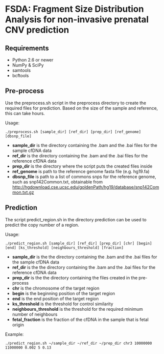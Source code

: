 # FSDA: Fragment Size Distribution Analysis for non-invasive prenatal CNV prediction
##

## Requirements
* Python 2.6 or newer
* NumPy & SciPy
* samtools
* bcftools

## Pre-process
Use the preprocess.sh script in the preprocess directory to create the required files for prediction. Based on the size of the sample and reference, this can take hours.

Usage:

```
./preprocess.sh [sample_dir] [ref_dir] [prep_dir] [ref_genome] [dbsnp_file]
```

* **sample_dir** is the directory containing the .bam and the .bai files for the sample cfDNA data
* **ref_dir** is the directory containing the .bam and the .bai files for the reference cfDNA data
* **prep_dir** is the directory where the script puts the created files inside
* **ref_genome** is path to the reference genome fasta file (e.g. hg19.fa) 
* **dbsnp_file** is path to a list of commons snps for the reference genome, such as snp142Common.txt, obtainable from http://hgdownload.cse.ucsc.edu/goldenPath/hg19/database/snp142Common.txt.gz

## Prediction
The script predict_region.sh in the directory prediction can be used to predict the copy number of a region. 

Usage:

```
./predict_region.sh [sample_dir] [ref_dir] [prep_dir] [chr] [begin] [end] [ks_threshold] [neighbours_threshold] [fraction] 
```

* **sample_dir** is the the directory containing the .bam and the .bai files for the sample cfDNA data
* **ref_dir** is the the directory containing the .bam and the .bai files for the reference cfDNA data
* **prep_dir** is the the directory containing the files created in the pre-process
* **chr** is the chromosome of the target region
* **begin** is the beginning position of the target region
* **end** is the end position of the target region
* **ks_threshold** is the threshold for control similarity
* **neighbours_threshold** is the threshold for the required minimum number of neighbours
* **fetal_fraction** is the fraction of the cfDNA in the sample that is fetal origin

Example:

```
./predict_region.sh ~/sample_dir ~/ref_dir ~/prep_dir chr3 10000000 11000000 0.002 5 0.13
```

